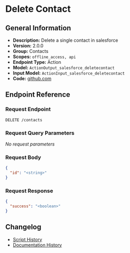 <!-- BEGIN GENERATED CONTENT -->
# Delete Contact

## General Information

- **Description:** Delete a single contact in salesforce
- **Version:** 2.0.0
- **Group:** Contacts
- **Scopes:** `offline_access, api`
- **Endpoint Type:** Action
- **Model:** `ActionOutput_salesforce_deletecontact`
- **Input Model:** `ActionInput_salesforce_deletecontact`
- **Code:** [github.com](https://github.com/NangoHQ/integration-templates/tree/main/integrations/salesforce/actions/delete-contact.ts)


## Endpoint Reference

### Request Endpoint

`DELETE /contacts`

### Request Query Parameters

_No request parameters_

### Request Body

```json
{
  "id": "<string>"
}
```

### Request Response

```json
{
  "success": "<boolean>"
}
```

## Changelog

- [Script History](https://github.com/NangoHQ/integration-templates/commits/main/integrations/salesforce/actions/delete-contact.ts)
- [Documentation History](https://github.com/NangoHQ/integration-templates/commits/main/integrations/salesforce/actions/delete-contact.md)

<!-- END  GENERATED CONTENT -->

